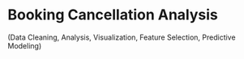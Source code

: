 # Booking Cancellation Analysis
(Data Cleaning, Analysis, Visualization, Feature Selection, Predictive Modeling)
